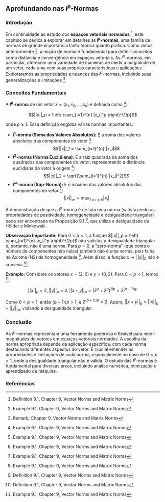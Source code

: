 ## Aprofundando nas $l^p$-Normas

### Introdução
Em continuidade ao estudo dos **espaços vetoriais normados** [^1], este capítulo se dedica a explorar em detalhes as **$l^p$-normas**, uma família de normas de grande importância tanto teórica quanto prática. Como vimos anteriormente [^2], a noção de norma é fundamental para definir conceitos como distância e convergência em espaços vetoriais. As $l^p$-normas, em particular, oferecem uma variedade de maneiras de medir a magnitude de um vetor, cada uma com suas próprias características e aplicações. Exploraremos as propriedades e nuances das $l^p$-normas, incluindo suas generalizações e limitações [^3].

### Conceitos Fundamentais
A **$l^p$-norma** de um vetor $x = (x_1, x_2, ..., x_n)$ é definida como [^2]:

$$||x||_p = \left( \sum_{i=1}^{n} |x_i|^p \right)^{1/p}$$

onde $p \geq 1$. Essa definição engloba várias normas importantes:

*   **$l^1$-norma (Soma dos Valores Absolutos):** É a soma dos valores absolutos das componentes do vetor [^2]:
    $$||x||_1 = \sum_{i=1}^{n} |x_i|$$
*   **$l^2$-norma (Norma Euclidiana):** É a raiz quadrada da soma dos quadrados das componentes do vetor, representando a distância euclidiana do vetor à origem [^2]:
    $$||x||_2 = \sqrt{\sum_{i=1}^{n} |x_i|^2}$$
*   **$l^\infty$-norma (Sup-Norma):** É o máximo dos valores absolutos das componentes do vetor [^2]:
    $$||x||_\infty = \max_{1 \leq i \leq n} |x_i|$$

A demonstração de que a $l^p$-norma é de fato uma norma (satisfazendo as propriedades de positividade, homogeneidade e desigualdade triangular) pode ser encontrada na Proposição 9.1 [^2], que utiliza a desigualdade de Hölder e Minkowski.

**Observação Importante:** Para $0 < p < 1$, a função $||x||_p = \left( \sum_{i=1}^{n} |x_i|^p \right)^{1/p}$ não satisfaz a desigualdade triangular e, portanto, não é uma norma. Para $p = 0$, a "zero-norma" (que conta o número de componentes não nulas) também não é uma norma, pois falha no Axioma (N2) da homogeneidade [^1]. Além disso, a função $x \rightarrow ||x||_0$ não é convexa [^1].

**Exemplo:** Considere os vetores $x = (2, 0)$ e $y = (0, 2)$. Para $0 < p < 1$, temos [^2]:

$$||x||_p = 2, ||y||_p = 2, ||x + y||_p = (2^p + 2^p)^{1/p} = 2^{(p+1)/p}$$

Como $0 < p < 1$, então $(p+1)/p > 1$, e $2^{(p+1)/p} > 2$. Assim, $||x + y||_p > ||x||_p + ||y||_p$, violando a desigualdade triangular.

### Conclusão
As $l^p$-normas representam uma ferramenta poderosa e flexível para medir magnitudes de vetores em espaços vetoriais normados. A escolha da norma apropriada depende da aplicação específica, com cada norma destacando diferentes aspectos do vetor. É crucial entender as propriedades e limitações de cada norma, especialmente no caso de $0 < p < 1$, onde a desigualdade triangular não é válida. O estudo das $l^p$-normas é fundamental para diversas áreas, incluindo análise numérica, otimização e aprendizado de máquina.

### Referências
[^1]: Definition 9.1, Chapter 9, Vector Norms and Matrix Norms
[^2]: Example 9.1, Chapter 9, Vector Norms and Matrix Norms
[^3]: Remark, Chapter 9, Vector Norms and Matrix Norms
<!-- END -->
